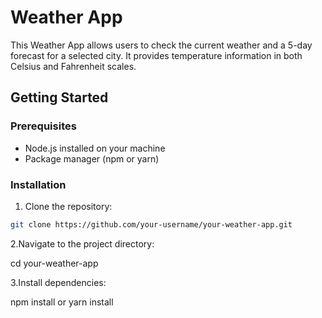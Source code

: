 # Weather App

This Weather App allows users to check the current weather and a 5-day forecast for a selected city. It provides temperature information in both Celsius and Fahrenheit scales.

## Getting Started

### Prerequisites

- Node.js installed on your machine
- Package manager (npm or yarn)

### Installation

1. Clone the repository:

```bash
git clone https://github.com/your-username/your-weather-app.git
```
2.Navigate to the project directory:

cd your-weather-app

3.Install dependencies:

npm install
 or
yarn install

